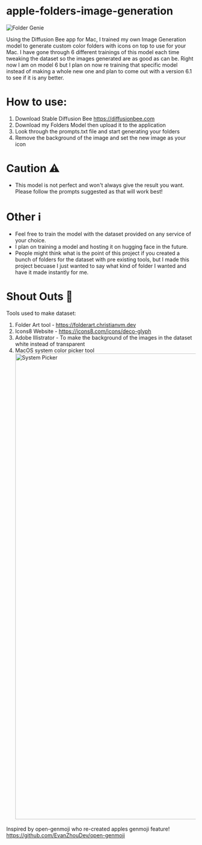 # apple-folders-image-generation
![Folder Genie](https://github.com/user-attachments/assets/48217771-4342-41ae-9a8a-a4e3cacab20e)

Using the Diffusion Bee app for Mac, I trained my own Image Generation model to generate custom color folders with icons on top to use for your Mac. I have gone through 6 different trainings of this model each time tweaking the dataset so the images generated are as good as can be. Right now I am on model 6 but I plan on now re training that specific model instead of making a whole new one and plan to come out with a version 6.1 to see if it is any better.

# How to use:
1. Download Stable Diffusion Bee
       https://diffusionbee.com
2. Download my Folders Model then upload it to the application
3. Look through the prompts.txt file and start generating your folders
4. Remove the background of the image and set the new image as your icon

# Caution ⚠️
- This model is not perfect and won't always give the result you want. Please follow the prompts suggested as that will work best!

# Other ℹ️
- Feel free to train the model with the dataset provided on any service of your choice.
- I plan on training a model and hosting it on hugging face in the future.
- People might think what is the point of this project if you created a bunch of folders for the dataset with pre existing tools, but I made this project becuase I just wanted to say what kind of folder I wanted and have it made instantly for me.

# Shout Outs 📣

Tools used to make dataset:
1. Folder Art tool - https://folderart.christianvm.dev
2. Icons8 Website - https://icons8.com/icons/deco-glyph
3. Adobe Illistrator - To make the background of the images in the dataset white instead of transparent
4. MacOS system color picker tool
   <img width="1240" alt="System Picker" src="https://github.com/user-attachments/assets/645888d6-ea52-4af2-8891-93c44b614f6c" />





Inspired by open-genmoji who re-created apples genmoji feature!
https://github.com/EvanZhouDev/open-genmoji
